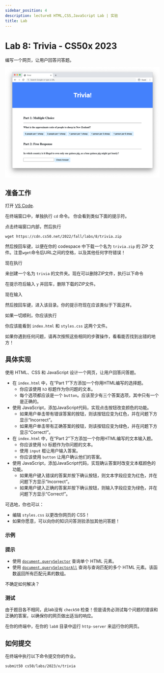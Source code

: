 ```yaml
---
sidebar_position: 4
description: lecture8 HTML,CSS,JavaScript Lab | 实验
title: Lab
---
```


# Lab 8: Trivia - CS50x 2023

编写一个网页，让用户回答问答题。

![问答题的截图](/img/cs50/questions.png )

## 准备工作

打开 [VS Code](https://cs50.dev/).

在终端窗口中，单独执行 `cd` 命令。 你会看到类似下面的提示符。

点击终端窗口内部，然后执行

```
wget https://cdn.cs50.net/2022/fall/labs/8/trivia.zip

```

然后按回车键，以便在你的 codespace 中下载一个名为 `trivia.zip` 的 ZIP 文件。注意`wget`命令后URL之间的空格，以及其他任何字符错误！

现在执行

来创建一个名为 `trivia` 的文件夹。现在可以删除ZIP文件，执行以下命令

在提示符后输入 `y` 并回车，删除下载的ZIP文件。

现在输入

然后按回车键，进入该目录。你的提示符现在应该类似于下面这样。

如果一切顺利，你应该执行

你应该能看到 `index.html` 和 `styles.css` 这两个文件。

如果你遇到任何问题，请再次按照这些相同的步骤操作，看看能否找到出错的地方！

## 具体实现

使用 HTML、CSS 和 JavaScript 设计一个网页，让用户回答问答题。

-   在 `index.html` 中，在“Part 1”下方添加一个你用HTML编写的选择题。
    -   你应该使用 `h3` 标题作为你问题的文本。
    -   每个选项都应该是一个 `button`。应该至少有三个答案选项，其中只有一个是正确的。
-   使用 JavaScript，添加JavaScript代码，实现点击按钮改变颜色的功能。
    -   如果用户单击带有错误答案的按钮，则该按钮应变为红色，并在问题下方显示“Incorrect”。
    -   如果用户单击带有正确答案的按钮，则该按钮应变为绿色，并在问题下方显示“Correct!”。
-   在 `index.html` 中，在“Part 2”下方添加一个你用HTML编写的文本输入题。
    -   你应该使用 `h3` 标题作为你问题的文本。
    -   使用 `input` 框让用户输入答案。
    -   你应该使用 `button` 让用户确认他们的答案。
-   使用 JavaScript，添加JavaScript代码，实现确认答案时改变文本框颜色的功能。
    -   如果用户键入错误的答案并按下确认按钮，则文本字段应变为红色，并在问题下方显示“Incorrect”。
    -   如果用户键入正确的答案并按下确认按钮，则输入字段应变为绿色，并在问题下方显示“Correct!”。

可选地，你也可以：

-   编辑 `styles.css` 以更改你网页的 CSS！
-   如果你愿意，可以向你的知识问答测验添加其他问答题！

### 示例

### 提示

-   使用 [`document.querySelector`](https://developer.mozilla.org/en-US/docs/Web/API/Document/querySelector) 查询单个 HTML 元素。
-   使用 [`document.querySelectorAll`](https://developer.mozilla.org/en-US/docs/Web/API/Document/querySelectorAll) 查询与查询匹配的多个 HTML 元素。该函数返回所有匹配元素的数组。

不确定如何解决？

### 测试

由于题目各不相同，此lab没有 `check50` 检查！但是请务必测试每个问题的错误和正确的答案，以确保你的网页做出适当的响应。

在你的终端中，在你的 `lab8` 目录中运行 `http-server` 来运行你的网页。

## 如何提交

在终端中执行以下命令提交你的作业。

```
submit50 cs50/labs/2023/x/trivia

```
